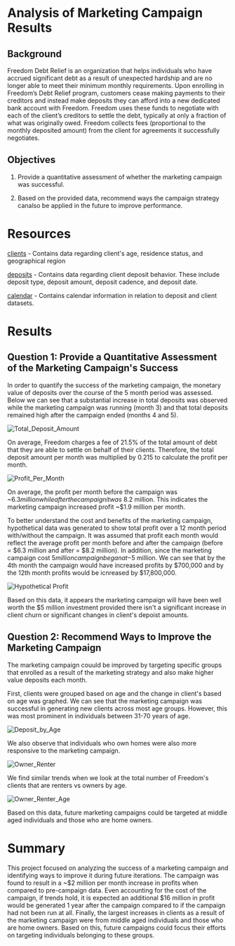 # Analysis of Marketing Campaign Results

## Background
Freedom Debt Relief is an organization that helps individuals who have accrued significant debt as a result of unexpected hardship and are no longer able to meet their minimum monthly requirements. Upon enrolling in Freedom’s Debt Relief program, customers cease making payments to their creditors and instead make deposits they can afford into a new dedicated bank account with Freedom. Freedom uses these funds to negotiate with each of the client’s creditors to settle the debt, typically at only a fraction of what was originally owed. Freedom collects fees (proportional to the monthly deposited amount) from the client for agreements it successfully negotiates.

## Objectives

1. Provide a quantitative assessment of whether the marketing campaign was successful.

2. Based on the provided data, recommend ways the campaign strategy canalso be applied in the future to improve performance.

# Resources

[clients](/datasets/clients.csv) - Contains data regarding client's age, residence status, and geographical region

[deposits](/datasets/deposits.csv) - Contains data regarding client deposit behavior. These include deposit type, deposit amount, deposit cadence, and deposit date.

[calendar](/datasets/calendar.csv) - Contains calendar information in relation to deposit and client datasets.

# Results

## Question 1: Provide a Quantitative Assessment of the Marketing Campaign's Success
In order to quantify the success of the marketing campaign, the monetary value of deposits over the course of the 5 month period was assessed. Below we can see that a substantial increase in total deposits was observed while the marketing campaign was running (month 3) and that total deposits remained high after the campaign ended (months 4 and 5).

![Total_Deposit_Amount](/datasets/images/deposit_amount_by_month.png)

On average, Freedom charges a fee of 21.5% of the total amount of debt that they are able to settle on behalf of their clients. Therefore, the total deposit amount per month was multiplied by 0.215 to calculate the profit per month.

![Profit_Per_Month](/datasets/images/profit_by_month.png)

On average, the profit per month before the campaign was ~$6.3 million while after the campaign it was ~$8.2 million. This indicates the marketing campaign increased profit ~$1.9 million per month. 

To better understand the cost and benefits of the marketing campaign, hypothetical data was generated to show total profit over a 12 month period with/without the campaign. It was assumed that profit each month would reflect the average profit per month before and after the campaign (before = $6.3 million and after = $8.2 million). In addition, since the marketing campaign cost $5 million campaign began at -$5 million. We can see that by the 4th month the campaign would have increased profits by $700,000 and by the 12th month profits would be icnreased by $17,800,000. 

![Hypothetical Profit](/datasets/images/hypothetical_profit.png)

Based on this data, it appears the marketing campaign will have been well worth the $5 million investment provided there isn't a significant increase in client churn or significant changes in client's depoist amounts.

## Question 2: Recommend Ways to Improve the Marketing Campaign
The marketing campaign couuld be improved by targeting specific groups that enrolled as a result of the marketing strategy and also make higher value deposits each month. 

First, clients were grouped based on age and the change in client's based on age was graphed. We can see that the marketing campaign was successful in generating new clients across most age groups. However, this was most prominent in individuals between 31-70 years of age. 

![Deposit_by_Age](/datasets/images/total_deposit_amount_by_age_each_month.png)


We also observe that individuals who own homes were also more responsive to the marketing campaign.

![Owner_Renter](/datasets/images/number_of_owners_vs_renters_each_month.png)

We find similar trends when we look at the total number of Freedom's clients that are renters vs owners by age.

![Owner_Renter_Age](/datasets/images/client_residence_status_by_age.png)

Based on this data, future marketing campaigns could be targeted at middle aged individuals and those who are home owners. 


# Summary
This project focused on analyzing the success of a marketing campaign and identifying ways to improve it during future iterations. The campaign was found to result in a ~$2 million per month increase in profits when compared to pre-campaign data. Even accounting for the cost of the campaign, if trends hold, it is expected an additional $16 million in profit would be generated 1 year after the campaign compared to if the campaign had not been run at all. Finally, the largest increases in clients as a result of the marketing campaign were from middle aged individuals and those who are home owners. Based on this, future campaigns could focus their efforts on targeting individuals belonging to these groups.
